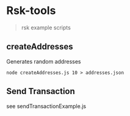 # Rsk-tools
> rsk example scripts

## createAddresses
Generates random addresses

```
node createAddresses.js 10 > addresses.json
```

## Send Transaction

see sendTransactionExample.js
